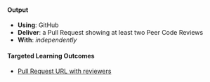 #### Output
- **Using**: GitHub
- **Deliver**: a Pull Request showing at least two Peer Code Reviews
- **With**: *independently*

#### Targeted Learning Outcomes
- [Pull Request URL with reviewers](https://github.com/andela-aonifade/dplex/pulls)
